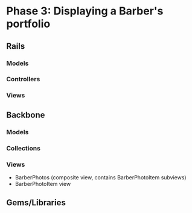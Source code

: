 # Phase 3: Displaying a Barber's portfolio

## Rails
### Models

### Controllers

### Views

## Backbone
### Models


### Collections


### Views
* BarberPhotos (composite view, contains BarberPhotoItem subviews)
* BarberPhotoItem view

## Gems/Libraries

